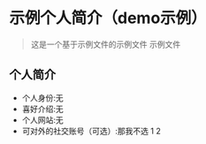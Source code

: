 # 示例个人简介（demo示例）
>这是一个基于示例文件的示例文件
>示例文件

## 个人简介

- 个人身份:无
- 喜好介绍:无
- 个人网站:无
- 可对外的社交账号（可选）:那我不选
  1
2
